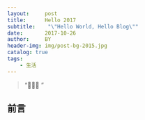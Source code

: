 ```yaml
---
layout:     post
title:      Hello 2017
subtitle:    "\"Hello World, Hello Blog\""
date:       2017-10-26
author:     BY
header-img: img/post-bg-2015.jpg
catalog: true
tags:
    - 生活
---
```


> “🙉🙉🙉 ”


## 前言
